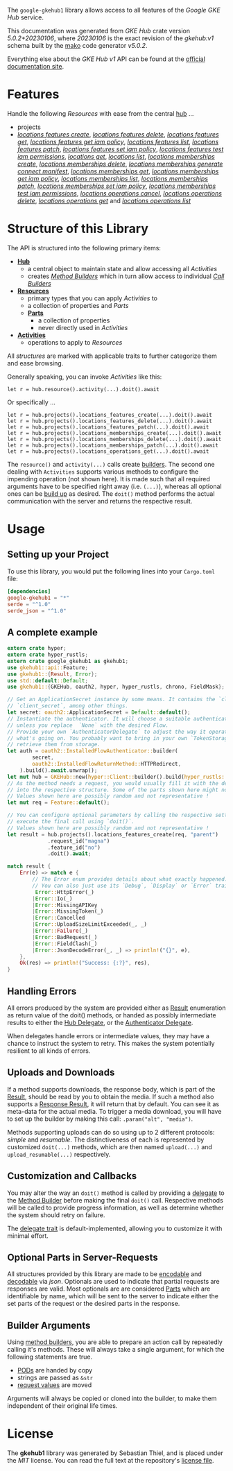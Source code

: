 <!---
DO NOT EDIT !
This file was generated automatically from 'src/generator/templates/api/README.md.mako'
DO NOT EDIT !
-->
The `google-gkehub1` library allows access to all features of the *Google GKE Hub* service.

This documentation was generated from *GKE Hub* crate version *5.0.2+20230106*, where *20230106* is the exact revision of the *gkehub:v1* schema built by the [mako](http://www.makotemplates.org/) code generator *v5.0.2*.

Everything else about the *GKE Hub* *v1* API can be found at the
[official documentation site](https://cloud.google.com/anthos/multicluster-management/connect/registering-a-cluster).
# Features

Handle the following *Resources* with ease from the central [hub](https://docs.rs/google-gkehub1/5.0.2+20230106/google_gkehub1/GKEHub) ... 

* projects
 * [*locations features create*](https://docs.rs/google-gkehub1/5.0.2+20230106/google_gkehub1/api::ProjectLocationFeatureCreateCall), [*locations features delete*](https://docs.rs/google-gkehub1/5.0.2+20230106/google_gkehub1/api::ProjectLocationFeatureDeleteCall), [*locations features get*](https://docs.rs/google-gkehub1/5.0.2+20230106/google_gkehub1/api::ProjectLocationFeatureGetCall), [*locations features get iam policy*](https://docs.rs/google-gkehub1/5.0.2+20230106/google_gkehub1/api::ProjectLocationFeatureGetIamPolicyCall), [*locations features list*](https://docs.rs/google-gkehub1/5.0.2+20230106/google_gkehub1/api::ProjectLocationFeatureListCall), [*locations features patch*](https://docs.rs/google-gkehub1/5.0.2+20230106/google_gkehub1/api::ProjectLocationFeaturePatchCall), [*locations features set iam policy*](https://docs.rs/google-gkehub1/5.0.2+20230106/google_gkehub1/api::ProjectLocationFeatureSetIamPolicyCall), [*locations features test iam permissions*](https://docs.rs/google-gkehub1/5.0.2+20230106/google_gkehub1/api::ProjectLocationFeatureTestIamPermissionCall), [*locations get*](https://docs.rs/google-gkehub1/5.0.2+20230106/google_gkehub1/api::ProjectLocationGetCall), [*locations list*](https://docs.rs/google-gkehub1/5.0.2+20230106/google_gkehub1/api::ProjectLocationListCall), [*locations memberships create*](https://docs.rs/google-gkehub1/5.0.2+20230106/google_gkehub1/api::ProjectLocationMembershipCreateCall), [*locations memberships delete*](https://docs.rs/google-gkehub1/5.0.2+20230106/google_gkehub1/api::ProjectLocationMembershipDeleteCall), [*locations memberships generate connect manifest*](https://docs.rs/google-gkehub1/5.0.2+20230106/google_gkehub1/api::ProjectLocationMembershipGenerateConnectManifestCall), [*locations memberships get*](https://docs.rs/google-gkehub1/5.0.2+20230106/google_gkehub1/api::ProjectLocationMembershipGetCall), [*locations memberships get iam policy*](https://docs.rs/google-gkehub1/5.0.2+20230106/google_gkehub1/api::ProjectLocationMembershipGetIamPolicyCall), [*locations memberships list*](https://docs.rs/google-gkehub1/5.0.2+20230106/google_gkehub1/api::ProjectLocationMembershipListCall), [*locations memberships patch*](https://docs.rs/google-gkehub1/5.0.2+20230106/google_gkehub1/api::ProjectLocationMembershipPatchCall), [*locations memberships set iam policy*](https://docs.rs/google-gkehub1/5.0.2+20230106/google_gkehub1/api::ProjectLocationMembershipSetIamPolicyCall), [*locations memberships test iam permissions*](https://docs.rs/google-gkehub1/5.0.2+20230106/google_gkehub1/api::ProjectLocationMembershipTestIamPermissionCall), [*locations operations cancel*](https://docs.rs/google-gkehub1/5.0.2+20230106/google_gkehub1/api::ProjectLocationOperationCancelCall), [*locations operations delete*](https://docs.rs/google-gkehub1/5.0.2+20230106/google_gkehub1/api::ProjectLocationOperationDeleteCall), [*locations operations get*](https://docs.rs/google-gkehub1/5.0.2+20230106/google_gkehub1/api::ProjectLocationOperationGetCall) and [*locations operations list*](https://docs.rs/google-gkehub1/5.0.2+20230106/google_gkehub1/api::ProjectLocationOperationListCall)




# Structure of this Library

The API is structured into the following primary items:

* **[Hub](https://docs.rs/google-gkehub1/5.0.2+20230106/google_gkehub1/GKEHub)**
    * a central object to maintain state and allow accessing all *Activities*
    * creates [*Method Builders*](https://docs.rs/google-gkehub1/5.0.2+20230106/google_gkehub1/client::MethodsBuilder) which in turn
      allow access to individual [*Call Builders*](https://docs.rs/google-gkehub1/5.0.2+20230106/google_gkehub1/client::CallBuilder)
* **[Resources](https://docs.rs/google-gkehub1/5.0.2+20230106/google_gkehub1/client::Resource)**
    * primary types that you can apply *Activities* to
    * a collection of properties and *Parts*
    * **[Parts](https://docs.rs/google-gkehub1/5.0.2+20230106/google_gkehub1/client::Part)**
        * a collection of properties
        * never directly used in *Activities*
* **[Activities](https://docs.rs/google-gkehub1/5.0.2+20230106/google_gkehub1/client::CallBuilder)**
    * operations to apply to *Resources*

All *structures* are marked with applicable traits to further categorize them and ease browsing.

Generally speaking, you can invoke *Activities* like this:

```Rust,ignore
let r = hub.resource().activity(...).doit().await
```

Or specifically ...

```ignore
let r = hub.projects().locations_features_create(...).doit().await
let r = hub.projects().locations_features_delete(...).doit().await
let r = hub.projects().locations_features_patch(...).doit().await
let r = hub.projects().locations_memberships_create(...).doit().await
let r = hub.projects().locations_memberships_delete(...).doit().await
let r = hub.projects().locations_memberships_patch(...).doit().await
let r = hub.projects().locations_operations_get(...).doit().await
```

The `resource()` and `activity(...)` calls create [builders][builder-pattern]. The second one dealing with `Activities` 
supports various methods to configure the impending operation (not shown here). It is made such that all required arguments have to be 
specified right away (i.e. `(...)`), whereas all optional ones can be [build up][builder-pattern] as desired.
The `doit()` method performs the actual communication with the server and returns the respective result.

# Usage

## Setting up your Project

To use this library, you would put the following lines into your `Cargo.toml` file:

```toml
[dependencies]
google-gkehub1 = "*"
serde = "^1.0"
serde_json = "^1.0"
```

## A complete example

```Rust
extern crate hyper;
extern crate hyper_rustls;
extern crate google_gkehub1 as gkehub1;
use gkehub1::api::Feature;
use gkehub1::{Result, Error};
use std::default::Default;
use gkehub1::{GKEHub, oauth2, hyper, hyper_rustls, chrono, FieldMask};

// Get an ApplicationSecret instance by some means. It contains the `client_id` and 
// `client_secret`, among other things.
let secret: oauth2::ApplicationSecret = Default::default();
// Instantiate the authenticator. It will choose a suitable authentication flow for you, 
// unless you replace  `None` with the desired Flow.
// Provide your own `AuthenticatorDelegate` to adjust the way it operates and get feedback about 
// what's going on. You probably want to bring in your own `TokenStorage` to persist tokens and
// retrieve them from storage.
let auth = oauth2::InstalledFlowAuthenticator::builder(
        secret,
        oauth2::InstalledFlowReturnMethod::HTTPRedirect,
    ).build().await.unwrap();
let mut hub = GKEHub::new(hyper::Client::builder().build(hyper_rustls::HttpsConnectorBuilder::new().with_native_roots().https_or_http().enable_http1().enable_http2().build()), auth);
// As the method needs a request, you would usually fill it with the desired information
// into the respective structure. Some of the parts shown here might not be applicable !
// Values shown here are possibly random and not representative !
let mut req = Feature::default();

// You can configure optional parameters by calling the respective setters at will, and
// execute the final call using `doit()`.
// Values shown here are possibly random and not representative !
let result = hub.projects().locations_features_create(req, "parent")
             .request_id("magna")
             .feature_id("no")
             .doit().await;

match result {
    Err(e) => match e {
        // The Error enum provides details about what exactly happened.
        // You can also just use its `Debug`, `Display` or `Error` traits
         Error::HttpError(_)
        |Error::Io(_)
        |Error::MissingAPIKey
        |Error::MissingToken(_)
        |Error::Cancelled
        |Error::UploadSizeLimitExceeded(_, _)
        |Error::Failure(_)
        |Error::BadRequest(_)
        |Error::FieldClash(_)
        |Error::JsonDecodeError(_, _) => println!("{}", e),
    },
    Ok(res) => println!("Success: {:?}", res),
}

```
## Handling Errors

All errors produced by the system are provided either as [Result](https://docs.rs/google-gkehub1/5.0.2+20230106/google_gkehub1/client::Result) enumeration as return value of
the doit() methods, or handed as possibly intermediate results to either the 
[Hub Delegate](https://docs.rs/google-gkehub1/5.0.2+20230106/google_gkehub1/client::Delegate), or the [Authenticator Delegate](https://docs.rs/yup-oauth2/*/yup_oauth2/trait.AuthenticatorDelegate.html).

When delegates handle errors or intermediate values, they may have a chance to instruct the system to retry. This 
makes the system potentially resilient to all kinds of errors.

## Uploads and Downloads
If a method supports downloads, the response body, which is part of the [Result](https://docs.rs/google-gkehub1/5.0.2+20230106/google_gkehub1/client::Result), should be
read by you to obtain the media.
If such a method also supports a [Response Result](https://docs.rs/google-gkehub1/5.0.2+20230106/google_gkehub1/client::ResponseResult), it will return that by default.
You can see it as meta-data for the actual media. To trigger a media download, you will have to set up the builder by making
this call: `.param("alt", "media")`.

Methods supporting uploads can do so using up to 2 different protocols: 
*simple* and *resumable*. The distinctiveness of each is represented by customized 
`doit(...)` methods, which are then named `upload(...)` and `upload_resumable(...)` respectively.

## Customization and Callbacks

You may alter the way an `doit()` method is called by providing a [delegate](https://docs.rs/google-gkehub1/5.0.2+20230106/google_gkehub1/client::Delegate) to the 
[Method Builder](https://docs.rs/google-gkehub1/5.0.2+20230106/google_gkehub1/client::CallBuilder) before making the final `doit()` call. 
Respective methods will be called to provide progress information, as well as determine whether the system should 
retry on failure.

The [delegate trait](https://docs.rs/google-gkehub1/5.0.2+20230106/google_gkehub1/client::Delegate) is default-implemented, allowing you to customize it with minimal effort.

## Optional Parts in Server-Requests

All structures provided by this library are made to be [encodable](https://docs.rs/google-gkehub1/5.0.2+20230106/google_gkehub1/client::RequestValue) and 
[decodable](https://docs.rs/google-gkehub1/5.0.2+20230106/google_gkehub1/client::ResponseResult) via *json*. Optionals are used to indicate that partial requests are responses 
are valid.
Most optionals are are considered [Parts](https://docs.rs/google-gkehub1/5.0.2+20230106/google_gkehub1/client::Part) which are identifiable by name, which will be sent to 
the server to indicate either the set parts of the request or the desired parts in the response.

## Builder Arguments

Using [method builders](https://docs.rs/google-gkehub1/5.0.2+20230106/google_gkehub1/client::CallBuilder), you are able to prepare an action call by repeatedly calling it's methods.
These will always take a single argument, for which the following statements are true.

* [PODs][wiki-pod] are handed by copy
* strings are passed as `&str`
* [request values](https://docs.rs/google-gkehub1/5.0.2+20230106/google_gkehub1/client::RequestValue) are moved

Arguments will always be copied or cloned into the builder, to make them independent of their original life times.

[wiki-pod]: http://en.wikipedia.org/wiki/Plain_old_data_structure
[builder-pattern]: http://en.wikipedia.org/wiki/Builder_pattern
[google-go-api]: https://github.com/google/google-api-go-client

# License
The **gkehub1** library was generated by Sebastian Thiel, and is placed 
under the *MIT* license.
You can read the full text at the repository's [license file][repo-license].

[repo-license]: https://github.com/Byron/google-apis-rsblob/main/LICENSE.md

